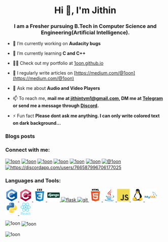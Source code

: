 <h1 align="center">Hi 👋, I'm Jithin</h1>
<h3 align="center">I am a Fresher pursuing B.Tech in Computer Science and Engineering(Artificial Intelligence).</h3>

- 🔭 I’m currently working on **Audacity bugs**

- 🌱 I’m currently learning **C and C++**

- 👨‍💻 Check out my portfolio at [1oon.github.io](https://1oon.github.io/)

- 📝 I regularly write articles on [https://medium.com/@1oon](https://medium.com/@1oon)

- 💬 Ask me about **Audio and Video Players**

- 📫 To reach me, **mail me at [jithintvm1@gmail.com](mailto:jithintvm1@gmail.com), DM me at [Telegram](http://t.me/1oon) or send me a message through [Discord](https://discord.com/users/766587996706177025).**

- ⚡ Fun fact **Please dont ask me anything. I can only write colored text on dark background...**

### Blogs posts
<!-- BLOG-POST-LIST:START -->
<!-- BLOG-POST-LIST:END -->

<h3 align="left">Connect with me:</h3>
<p align="left">
<a href="https://dev.to/1oon" target="blank"><img align="center" src="https://cdn.jsdelivr.net/npm/simple-icons@3.0.1/icons/dev-dot-to.svg" alt="1oon" height="30" width="40" /></a>
<a href="https://twitter.com/1oon" target="blank"><img align="center" src="https://cdn.jsdelivr.net/npm/simple-icons@3.0.1/icons/twitter.svg" alt="1oon" height="30" width="40" /></a>
<a href="https://linkedin.com/in/1oon" target="blank"><img align="center" src="https://cdn.jsdelivr.net/npm/simple-icons@3.0.1/icons/linkedin.svg" alt="1oon" height="30" width="40" /></a>
<a href="https://stackoverflow.com/users/1oon" target="blank"><img align="center" src="https://cdn.jsdelivr.net/npm/simple-icons@3.0.1/icons/stackoverflow.svg" alt="1oon" height="30" width="40" /></a>
<a href="https://fb.com/1oon" target="blank"><img align="center" src="https://cdn.jsdelivr.net/npm/simple-icons@3.0.1/icons/facebook.svg" alt="1oon" height="30" width="40" /></a>
<a href="https://instagram.com/_jithin._.john_" target="blank"><img align="center" src="https://cdn.jsdelivr.net/npm/simple-icons@3.0.1/icons/instagram.svg" alt="1oon" height="30" width="40" /></a>
<a href="https://medium.com/@1oon" target="blank"><img align="center" src="https://cdn.jsdelivr.net/npm/simple-icons@3.0.1/icons/medium.svg" alt="@1oon" height="30" width="40" /></a>
<a href="https://discord.gg/https://discordapp.com/users/766587996706177025" target="blank"><img align="center" src="https://cdn.jsdelivr.net/npm/simple-icons@3.0.1/icons/discord.svg" alt="https://discordapp.com/users/766587996706177025" height="30" width="40" /></a>
</p>

<h3 align="left">Languages and Tools:</h3>
<p align="left"> <a href="https://www.cprogramming.com/" target="_blank"> <img src="https://raw.githubusercontent.com/devicons/devicon/master/icons/c/c-original.svg" alt="c" width="40" height="40"/> </a> <a href="https://www.w3schools.com/cpp/" target="_blank"> <img src="https://raw.githubusercontent.com/devicons/devicon/master/icons/cplusplus/cplusplus-original.svg" alt="cplusplus" width="40" height="40"/> </a> <a href="https://www.w3schools.com/css/" target="_blank"> <img src="https://raw.githubusercontent.com/devicons/devicon/master/icons/css3/css3-original-wordmark.svg" alt="css3" width="40" height="40"/> </a> <a href="https://www.djangoproject.com/" target="_blank"> <img src="https://raw.githubusercontent.com/devicons/devicon/master/icons/django/django-original.svg" alt="django" width="40" height="40"/> </a> <a href="https://flask.palletsprojects.com/" target="_blank"> <img src="https://www.vectorlogo.zone/logos/pocoo_flask/pocoo_flask-icon.svg" alt="flask" width="40" height="40"/> </a> <a href="https://git-scm.com/" target="_blank"> <img src="https://www.vectorlogo.zone/logos/git-scm/git-scm-icon.svg" alt="git" width="40" height="40"/> </a> <a href="https://www.w3.org/html/" target="_blank"> <img src="https://raw.githubusercontent.com/devicons/devicon/master/icons/html5/html5-original-wordmark.svg" alt="html5" width="40" height="40"/> </a> <a href="https://www.java.com" target="_blank"> <img src="https://raw.githubusercontent.com/devicons/devicon/master/icons/java/java-original.svg" alt="java" width="40" height="40"/> </a> <a href="https://developer.mozilla.org/en-US/docs/Web/JavaScript" target="_blank"> <img src="https://raw.githubusercontent.com/devicons/devicon/master/icons/javascript/javascript-original.svg" alt="javascript" width="40" height="40"/> </a> <a href="https://www.linux.org/" target="_blank"> <img src="https://raw.githubusercontent.com/devicons/devicon/master/icons/linux/linux-original.svg" alt="linux" width="40" height="40"/> </a> <a href="https://www.mysql.com/" target="_blank"> <img src="https://raw.githubusercontent.com/devicons/devicon/master/icons/mysql/mysql-original-wordmark.svg" alt="mysql" width="40" height="40"/> </a> <a href="https://www.python.org" target="_blank"> <img src="https://raw.githubusercontent.com/devicons/devicon/master/icons/python/python-original.svg" alt="python" width="40" height="40"/> </a> <a href="https://reactjs.org/" target="_blank"> <img src="https://raw.githubusercontent.com/devicons/devicon/master/icons/react/react-original-wordmark.svg" alt="react" width="40" height="40"/> </a> </p>

<p><img align="left" src="https://github-readme-stats.vercel.app/api/top-langs?username=1oon&show_icons=true&locale=en&layout=compact" alt="1oon" /></p>

<p>&nbsp;<img align="center" height="170" width = "400" src="https://github-readme-stats.vercel.app/api?username=1oon&show_icons=true&theme=dracula&title_color=45ff38&text_color=ffffff&locale=en" alt="1oon" /></p>

<p><img align="center" height="200" width = "800" src="https://github-readme-streak-stats.herokuapp.com/?user=1oon&" alt="1oon" /></p>


